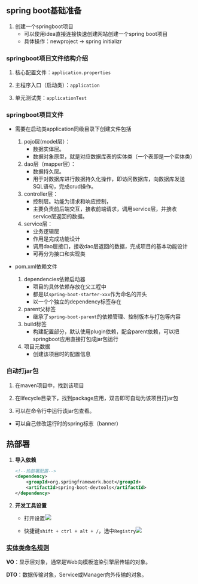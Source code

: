 ## spring boot基础准备
1. 创建一个springboot项目
    * 可以使用idea直接连接快速创建网站创建一个spring boot项目
    * 具体操作：newproject -> spring initializr

### springboot项目文件结构介绍
1. 核心配置文件：`application.properties`

2. 主程序入口（启动类）：`application`

3. 单元测试类：`applicationTest`

### springboot项目文件
* 需要在启动类application同级目录下创建文件包括
    1. pojo层(model层）：
        * 数据实体层。
        * 数据对象原型，就是对应数据库表的实体类（一个表即是一个实体类）
    2. dao层（mapper层）：
        * 数据持久层。
        * 用于对数据库进行数据持久化操作，即访问数据库，向数据库发送SQL语句，完成crud操作。
    3. controller层：
        * 控制层。功能为请求和响应控制，
        * 主要负责前后端交互，接收前端请求，调用service层，并接收service层返回的数据。
    4. service层：
        * 业务逻辑层
        * 作用是完成功能设计
        * 调用dao层接口，接收dao层返回的数据，完成项目的基本功能设计
        * 可再分为接口和实现类

* pom.xml依赖文件
    1. dependencies依赖启动器
        * 项目的具体依赖存放在父工程中
        * 都是以`spring-boot-starter-xxx`作为命名的开头
        * 以一个个独立的dependency标签存在
    2. parent父标签
        * 继承了`spring-boot-parent`的依赖管理、控制版本与打包等内容
    3. build标签
        * 构建配置部分，默认使用plugin依赖，配合parent依赖，可以把springboot应用直接打包成jar包运行
    4. 项目元数据
        * 创建该项目时的配置信息
    
### 自动打jar包
1. 在maven项目中，找到该项目

2. 在lifecycle目录下，找到package应用，双击即可自动为该项目打jar包

3. 可以在命令行中运行该jar包查看。

* 可以自己修改运行时的spring标志（banner）



## 热部署

1. **导入依赖**

   ```xml
   <!--热部署配置-->
   <dependency>
       <groupId>org.springframework.boot</groupId>
       <artifactId>spring-boot-devtools</artifactId>
   </dependency>
   ```

2. **开发工具设置**

   * 打开设置![](C:\Users\yangyim\Pictures\snipaste\874710-20200102222232465-1872734519.png)

   * 快捷键`shift + ctrl + alt + /`，选中`Registry`![](C:\Users\yangyim\Pictures\snipaste\874710-20200102222446968-626053336.png)

     

### [实体类命名规则](http://www.singlex.net/3577.html)

**VO**：显示层对象，通常是Web向模板渲染引擎层传输的对象。

**DTO**：数据传输对象，Service或Manager向外传输的对象。

